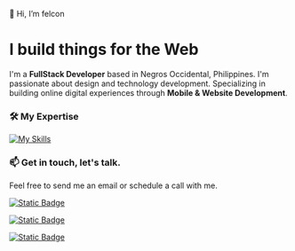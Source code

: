 
👋 Hi, I’m felcon
# I build things for the Web

I'm a **FullStack Developer** based in Negros Occidental, Philippines. I'm passionate about design and technology development. Specializing in building online digital experiences through **Mobile & Website Development**.

### 🛠 My Expertise
[![My Skills](https://skillicons.dev/icons?i=react,angular,nodejs,laravel,mongodb,mysql)](https://skillicons.dev)

### 📫 Get in touch, let's talk.
Feel free to send me an email or schedule a call with me.

[![Static Badge](https://img.shields.io/badge/Email-felcon.albaladejo@gmail.com-blue)](felcon.albaladejo@gmail.com )

[![Static Badge](https://img.shields.io/badge/Phone_1-+63_950_841_4224-orange)]()

[![Static Badge](https://img.shields.io/badge/Phone_2-+63_915_352_6619-orange)]()
